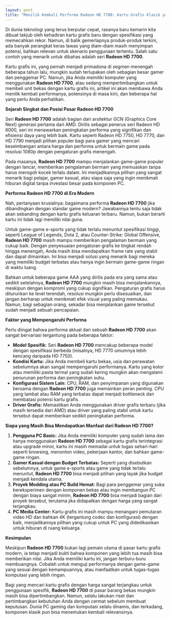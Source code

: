 ```yaml
---
layout: post
title: "Menilik Kembali Performa Radeon HD 7700: Kartu Grafis Klasik yang Masih Relevan?"
---
```


Di dunia teknologi yang terus berputar cepat, rasanya baru kemarin kita dibuat takjub oleh kehadiran kartu grafis baru dengan spesifikasi yang memecahkan rekor. Namun, di balik gemerlapnya produk-produk terkini, ada banyak perangkat keras lawas yang diam-diam masih menyimpan potensi, bahkan relevan untuk skenario penggunaan tertentu. Salah satu contoh yang menarik untuk dibahas adalah seri **Radeon HD 7700**.

Kartu grafis ini, yang pernah menjadi primadona di segmen menengah beberapa tahun lalu, mungkin sudah terlupakan oleh sebagian besar gamer dan penggemar PC. Namun, jika Anda memiliki komputer yang menggunakan **Radeon HD 7700**, atau sedang mempertimbangkan untuk membeli unit bekas dengan kartu grafis ini, artikel ini akan membawa Anda menilik kembali performanya, potensinya di masa kini, dan beberapa hal yang perlu Anda perhatikan.

**Sejarah Singkat dan Posisi Pasar Radeon HD 7700**

Seri **Radeon HD 7700** adalah bagian dari arsitektur GCN (Graphics Core Next) generasi pertama dari AMD. Dirilis sebagai penerus seri Radeon HD 6000, seri ini menawarkan peningkatan performa yang signifikan dan efisiensi daya yang lebih baik. Kartu seperti Radeon HD 7750, HD 7770, dan HD 7790 menjadi pilihan populer bagi para gamer yang mencari keseimbangan antara harga dan performa untuk bermain game pada resolusi 1080p dengan pengaturan grafis menengah.

Pada masanya, **Radeon HD 7700** mampu menjalankan game-game populer dengan lancar, memberikan pengalaman bermain yang memuaskan tanpa harus merogoh kocek terlalu dalam. Ini menjadikannya pilihan yang sangat menarik bagi pelajar, gamer kasual, atau siapa saja yang ingin menikmati hiburan digital tanpa investasi besar pada komponen PC.

**Performa Radeon HD 7700 di Era Modern**

Nah, pertanyaan krusialnya: bagaimana performa **Radeon HD 7700** jika dibandingkan dengan standar game modern? Jawabannya tentu saja tidak akan sebanding dengan kartu grafis keluaran terbaru. Namun, bukan berarti kartu ini tidak lagi memiliki nilai guna.

Untuk game-game e-sports yang tidak terlalu menuntut spesifikasi tinggi, seperti League of Legends, Dota 2, atau Counter-Strike: Global Offensive, **Radeon HD 7700** masih mampu memberikan pengalaman bermain yang cukup baik. Dengan penyesuaian pengaturan grafis ke tingkat rendah hingga menengah, Anda masih bisa mendapatkan frame rate yang stabil dan dapat dimainkan. Ini bisa menjadi solusi yang menarik bagi mereka yang memiliki budget terbatas atau hanya ingin bermain game-game ringan di waktu luang.

Bahkan untuk beberapa game AAA yang dirilis pada era yang sama atau sedikit setelahnya, **Radeon HD 7700** mungkin masih bisa menjalankannya, meskipun dengan kompromi yang cukup signifikan. Pengaturan grafis harus diturunkan ke level terendah, resolusi mungkin perlu disesuaikan, dan jangan berharap untuk menikmati efek visual yang paling memukau. Namun, bagi sebagian orang, sekadar bisa menjalankan game tersebut sudah menjadi sebuah pencapaian.

**Faktor yang Mempengaruhi Performa**

Perlu diingat bahwa performa aktual dari sebuah **Radeon HD 7700** akan sangat bervariasi tergantung pada beberapa faktor:

*   **Model Spesifik:** Seri **Radeon HD 7700** mencakup beberapa model dengan spesifikasi berbeda (misalnya, HD 7770 umumnya lebih kencang daripada HD 7750).
*   **Kondisi Kartu:** Jika Anda membeli kartu bekas, usia dan perawatan sebelumnya akan sangat mempengaruhi performanya. Kartu yang kotor atau memiliki pasta termal yang sudah kering mungkin akan mengalami penurunan performa dan peningkatan suhu.
*   **Konfigurasi Sistem Lain:** CPU, RAM, dan penyimpanan yang digunakan bersama dengan **Radeon HD 7700** juga memainkan peran penting. CPU yang lambat atau RAM yang terbatas dapat menjadi bottleneck dan membatasi potensi kartu grafis.
*   **Driver Grafis:** Memastikan Anda menggunakan driver grafis terbaru (jika masih tersedia dari AMD) atau driver yang paling stabil untuk kartu tersebut dapat memberikan sedikit peningkatan performa.

**Siapa yang Masih Bisa Mendapatkan Manfaat dari Radeon HD 7700?**

1.  **Pengguna PC Basic:** Jika Anda memiliki komputer yang sudah lama dan hanya menggunakan **Radeon HD 7700** sebagai kartu grafis terintegrasi atau upgrade minor, kartu ini masih memadai untuk tugas sehari-hari seperti browsing, menonton video, pekerjaan kantor, dan bahkan game-game ringan.
2.  **Gamer Kasual dengan Budget Terbatas:** Seperti yang disebutkan sebelumnya, untuk game e-sports atau game yang tidak terlalu menuntut, **Radeon HD 7700** bisa menjadi pilihan yang layak jika budget menjadi kendala utama.
3.  **Proyek Modding atau PC Build Hemat:** Bagi para penggemar yang suka bereksperimen dengan komponen bekas atau ingin membangun PC dengan biaya sangat minim, **Radeon HD 7700** bisa menjadi bagian dari proyek tersebut, terutama jika didapatkan dengan harga yang sangat terjangkau.
4.  **PC Media Center:** Kartu grafis ini masih mampu menangani pemutaran video HD dan bahkan 4K (tergantung codec dan konfigurasi) dengan baik, menjadikannya pilihan yang cukup untuk PC yang didedikasikan untuk hiburan di ruang keluarga.

**Kesimpulan**

Meskipun **Radeon HD 7700** bukan lagi pemain utama di pasar kartu grafis modern, ia tetap menjadi bukti bahwa komponen yang lebih tua masih bisa memberikan nilai. Jika Anda memiliki kartu ini, jangan terburu-buru membuangnya. Cobalah untuk menguji performanya dengan game-game yang sesuai dengan kemampuannya, atau manfaatkan untuk tugas-tugas komputasi yang lebih ringan.

Bagi yang mencari kartu grafis dengan harga sangat terjangkau untuk penggunaan spesifik, **Radeon HD 7700** di pasar barang bekas mungkin masih bisa dipertimbangkan. Namun, selalu lakukan riset dan pertimbangkan kebutuhan Anda dengan cermat sebelum membuat keputusan. Dunia PC gaming dan komputasi selalu dinamis, dan terkadang, komponen klasik pun bisa menemukan kembali relevansinya.
